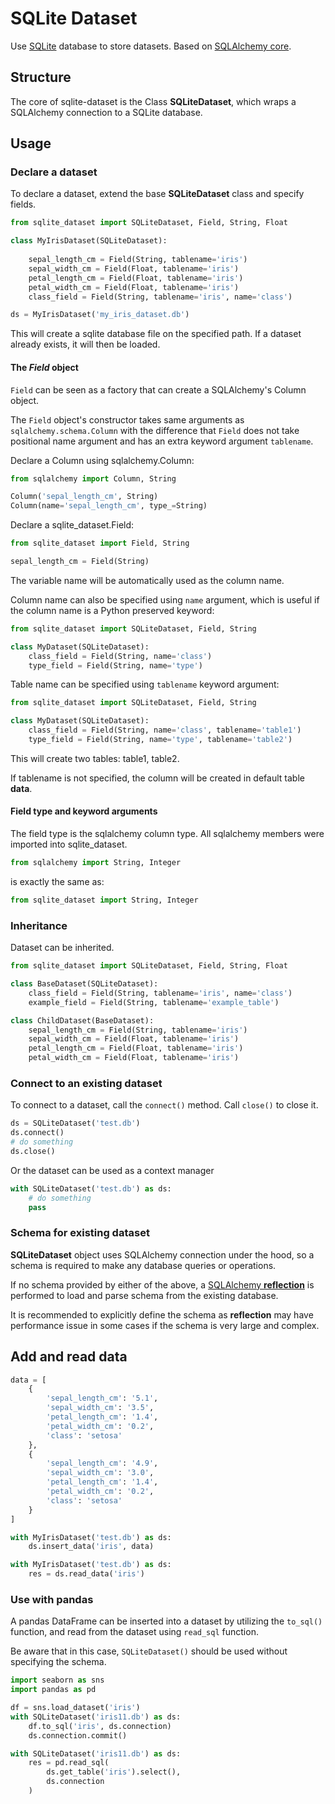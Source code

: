 # SQLite Dataset

Use [SQLite](https://sqlite.org/index.html) database to store datasets. Based on [SQLAlchemy core](https://docs.sqlalchemy.org/en/20/core/).

## Structure

The core of sqlite-dataset is the Class **SQLiteDataset**, which wraps a SQLAlchemy connection to a SQLite database.

## Usage

### Declare a dataset

To declare a dataset, extend the base **SQLiteDataset** class and specify fields.

```python
from sqlite_dataset import SQLiteDataset, Field, String, Float

class MyIrisDataset(SQLiteDataset):
    
    sepal_length_cm = Field(String, tablename='iris')
    sepal_width_cm = Field(Float, tablename='iris')
    petal_length_cm = Field(Float, tablename='iris')
    petal_width_cm = Field(Float, tablename='iris')
    class_field = Field(String, tablename='iris', name='class')

ds = MyIrisDataset('my_iris_dataset.db')
```

This will create a sqlite database file on the specified path. If a dataset already exists, it will then be loaded. 

#### The *Field* object

`Field` can be seen as a factory that can create a SQLAlchemy's Column object.

The `Field` object's constructor takes same arguments as `sqlalchemy.schema.Column` with the difference that `Field` does not take positional name argument and has an extra keyword argument `tablename`.

Declare a Column using sqlalchemy.Column:

```python
from sqlalchemy import Column, String

Column('sepal_length_cm', String)
Column(name='sepal_length_cm', type_=String)
```

Declare a sqlite_dataset.Field:

```python
from sqlite_dataset import Field, String

sepal_length_cm = Field(String)
```

The variable name will be automatically used as the column name.

Column name can also be specified using `name` argument, which is useful if the column name is a Python preserved keyword:

```python
from sqlite_dataset import SQLiteDataset, Field, String

class MyDataset(SQLiteDataset):
    class_field = Field(String, name='class')
    type_field = Field(String, name='type')
```

Table name can be specified using `tablename` keyword argument:

```python
from sqlite_dataset import SQLiteDataset, Field, String

class MyDataset(SQLiteDataset):
    class_field = Field(String, name='class', tablename='table1')
    type_field = Field(String, name='type', tablename='table2')
```

This will create two tables: table1, table2.

If tablename is not specified, the column will be created in default table **data**. 

#### Field type and keyword arguments

The field type is the sqlalchemy column type. All sqlalchemy members were imported into sqlite_dataset.

```python
from sqlalchemy import String, Integer
```

is exactly the same as:

```python
from sqlite_dataset import String, Integer
```

### Inheritance

Dataset can be inherited.

```python
from sqlite_dataset import SQLiteDataset, Field, String, Float

class BaseDataset(SQLiteDataset):
    class_field = Field(String, tablename='iris', name='class')
    example_field = Field(String, tablename='example_table')

class ChildDataset(BaseDataset): 
    sepal_length_cm = Field(String, tablename='iris')
    sepal_width_cm = Field(Float, tablename='iris')
    petal_length_cm = Field(Float, tablename='iris')
    petal_width_cm = Field(Float, tablename='iris')
```

### Connect to an existing dataset

To connect to a dataset, call the `connect()` method. Call `close()` to close it.

```python
ds = SQLiteDataset('test.db')
ds.connect()
# do something
ds.close()
```

Or the dataset can be used as a context manager

```python
with SQLiteDataset('test.db') as ds:
    # do something
    pass
```

### Schema for existing dataset

**SQLiteDataset** object uses SQLAlchemy connection under the hood, so a schema is required to make any database queries or operations.

If no schema provided by either of the above, a [SQLAlchemy **reflection**](https://docs.sqlalchemy.org/en/13/core/reflection.html) is performed to load and parse schema from the existing database.

It is recommended to explicitly define the schema as **reflection** may have performance issue in some cases if the schema is very large and complex.

## Add and read data

```python
data = [
    {
        'sepal_length_cm': '5.1',
        'sepal_width_cm': '3.5',
        'petal_length_cm': '1.4',
        'petal_width_cm': '0.2',
        'class': 'setosa'
    },
    {
        'sepal_length_cm': '4.9',
        'sepal_width_cm': '3.0',
        'petal_length_cm': '1.4',
        'petal_width_cm': '0.2',
        'class': 'setosa'
    }
]

with MyIrisDataset('test.db') as ds:
    ds.insert_data('iris', data)
```

```python
with MyIrisDataset('test.db') as ds:
    res = ds.read_data('iris')
```


### Use with pandas

A pandas DataFrame can be inserted into a dataset by utilizing the `to_sql()` function, and read from the dataset using `read_sql` function.

Be aware that in this case, `SQLiteDataset()` should be used without specifying the schema.

```python
import seaborn as sns
import pandas as pd

df = sns.load_dataset('iris')
with SQLiteDataset('iris11.db') as ds:
    df.to_sql('iris', ds.connection)
    ds.connection.commit()
```

```python
with SQLiteDataset('iris11.db') as ds:
    res = pd.read_sql(
        ds.get_table('iris').select(),
        ds.connection
    )
```